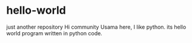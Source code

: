 # hello-world
just another repository
Hi community
Usama here, I like python.
its hello world program written in python code.
